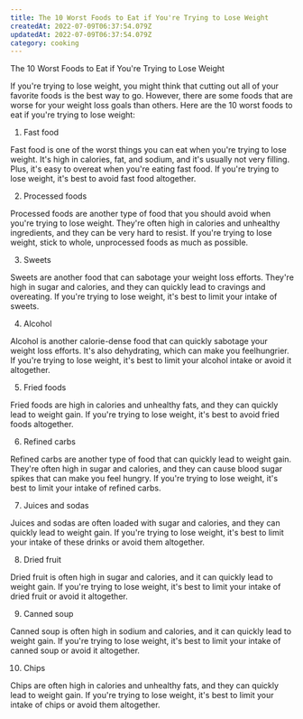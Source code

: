 ```yaml
---
title: The 10 Worst Foods to Eat if You're Trying to Lose Weight
createdAt: 2022-07-09T06:37:54.079Z
updatedAt: 2022-07-09T06:37:54.079Z
category: cooking
---
```


The 10 Worst Foods to Eat if You're Trying to Lose Weight

If you're trying to lose weight, you might think that cutting out all of your favorite foods is the best way to go. However, there are some foods that are worse for your weight loss goals than others. Here are the 10 worst foods to eat if you're trying to lose weight:

1. Fast food

Fast food is one of the worst things you can eat when you're trying to lose weight. It's high in calories, fat, and sodium, and it's usually not very filling. Plus, it's easy to overeat when you're eating fast food. If you're trying to lose weight, it's best to avoid fast food altogether.

2. Processed foods

Processed foods are another type of food that you should avoid when you're trying to lose weight. They're often high in calories and unhealthy ingredients, and they can be very hard to resist. If you're trying to lose weight, stick to whole, unprocessed foods as much as possible.

3. Sweets

Sweets are another food that can sabotage your weight loss efforts. They're high in sugar and calories, and they can quickly lead to cravings and overeating. If you're trying to lose weight, it's best to limit your intake of sweets.

4. Alcohol

Alcohol is another calorie-dense food that can quickly sabotage your weight loss efforts. It's also dehydrating, which can make you feelhungrier. If you're trying to lose weight, it's best to limit your alcohol intake or avoid it altogether.

5. Fried foods

Fried foods are high in calories and unhealthy fats, and they can quickly lead to weight gain. If you're trying to lose weight, it's best to avoid fried foods altogether.

6. Refined carbs

Refined carbs are another type of food that can quickly lead to weight gain. They're often high in sugar and calories, and they can cause blood sugar spikes that can make you feel hungry. If you're trying to lose weight, it's best to limit your intake of refined carbs.

7. Juices and sodas

Juices and sodas are often loaded with sugar and calories, and they can quickly lead to weight gain. If you're trying to lose weight, it's best to limit your intake of these drinks or avoid them altogether.

8. Dried fruit

Dried fruit is often high in sugar and calories, and it can quickly lead to weight gain. If you're trying to lose weight, it's best to limit your intake of dried fruit or avoid it altogether.

9. Canned soup

Canned soup is often high in sodium and calories, and it can quickly lead to weight gain. If you're trying to lose weight, it's best to limit your intake of canned soup or avoid it altogether.

10. Chips

Chips are often high in calories and unhealthy fats, and they can quickly lead to weight gain. If you're trying to lose weight, it's best to limit your intake of chips or avoid them altogether.
